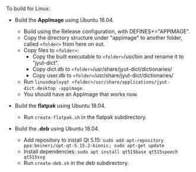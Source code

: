 To build for Linux:

- Build the **AppImage** using Ubuntu 16.04.
	- Build using the Release configuration, with DEFINES+="APPIMAGE".
	- Copy the directory structure under "appimage" to another folder, called `<folder>` from here on out.
	- Copy files to `<folder>`:
		- Copy the built executable to `<folder>`/usr/bin and rename it to "jyut-dict".
		- Copy dict.db to `<folder>`/usr/share/jyut-dict/dictionaries/
		- Copy user.db to `<folder>`/usr/share/jyut-dict/dictionaries/
	- Run `linuxdeployqt <folder>/usr/share/applications/jyut-dict.desktop -appimage`.
	- You should have an AppImage that works now.

- Build the **flatpak** using Ubuntu 18.04.
	- Run `create-flatpak.sh` in the flatpak subdirectory.

- Build the **.deb** using Ubuntu 18.04.
	- Add repository to install Qt 5.15: `sudo add-apt-repository ppa:beineri/opt-qt-5.15.2-bionic; sudo apt-get update`
	- Install dependencies: `sudo apt install qt515base qt515speech qt515svg`
	- Run `create-deb.sh` in the deb subdirectory.

